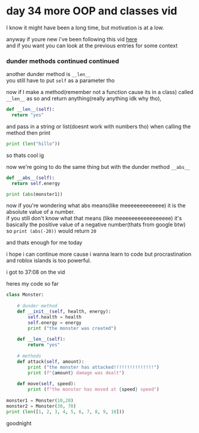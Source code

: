 # day 34 more OOP and classes vid

I know it might have been a long time, but motivation is at a low.

anyway if youre new i've been following this vid [here](https://www.youtube.com/watch?v=_vr5faCXFo8)  
and if you want you can look at the previous entries for some context

### dunder methods continued continued

another dunder method is `__len__`  
you still have to put `self` as a parameter tho

now if I make a method(remember not a function cause its in a class) called `__len__` as so and return anything(really anything idk why tho),  
``` python
def __len__(self):
  return "yes"
```

and pass in a string or list(doesnt work with numbers tho) when calling the method then print

``` py
print (len("hillo"))
```
so thats cool ig

now we're going to do the same thing but with the dunder method `__abs__`

``` python
def __abs__(self):
  return self.energy

print (abs(monster1))
```
now if you're wondering what abs means(like meeeeeeeeeeeee) it is the absolute value of a number.  
if you still don't know what that means (like meeeeeeeeeeeeeeeee) it's basically the positive value of a negative number(thats from google btw)  
so `print (abs(-20))` would return `20`

and thats enough for me today

i hope i can continue more cause i wanna learn to code but procrastination and roblox islands is too powerful.

i got to 37:08 on the vid

heres my code so far
``` py
class Monster:
    
    # dunder method
    def __init__(self, health, energy):
        self.health = health
        self.energy = energy
        print ("the monster was created")
        
    def __len__(self):
        return "yes"
    
    # methods
    def attack(self, amount):
        print ("the monster has attacked!!!!!!!!!!!!!!!")
        print (f"{amount} damage was dealt")
    
    def move(self, speed):
        print (f"the monster has moved at {speed} speed")
    
monster1 = Monster(10,20)
monster2 = Monster(30, 70)
print (len([1, 2, 3, 4, 5, 6, 7, 8, 9, 10]))
```
goodnight
